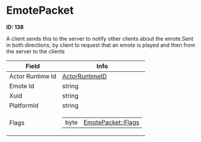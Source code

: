 # EmotePacket

__ID: 138__

A client sends this to the server to notify other clients about the emote.Sent in both directions; by client to request that an emote is played and then from the server to the clients

<table><thead><tr><th>Field</th><th>Info</th></tr></thead><tbody>
<tr><td>Actor Runtime Id</td><td><a href="../types/ActorRuntimeID.md">ActorRuntimeID</a></td></tr>
<tr><td>Emote Id</td><td>string</td></tr>
<tr><td>Xuid</td><td>string</td></tr>
<tr><td>PlatformId</td><td>string</td></tr>
<tr><td>Flags</td><td><table><tbody><tr><td>byte</td><td><a href="../enums/EmotePacket_Flags.md">EmotePacket::Flags</a></td></tr></tbody></table></td></tr>
</tbody></table>